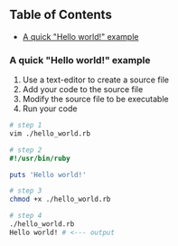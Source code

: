 ## Table of Contents
* [A quick "Hello world!" example](#a-quick-hello-world-example)

### A quick "Hello world!" example
1. Use a text-editor to create a source file
2. Add your code to the source file
3. Modify the source file to be executable
4. Run your code

```bash
# step 1
vim ./hello_world.rb
```
```ruby
# step 2
#!/usr/bin/ruby

puts 'Hello world!'
```
```bash
# step 3
chmod +x ./hello_world.rb
```
```bash
# step 4
./hello_world.rb
Hello world! # <--- output
```
